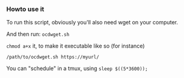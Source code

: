 ### Howto use it

To run this script, obviously you'll also need wget on your computer.

And then run:
`ocdwget.sh` 

`chmod a+x` it, to make it executable like so (for instance)

``/path/to/ocdwget.sh https://myurl/``

 You can "schedule" in a tmux, using ``sleep $((5*3600));``
